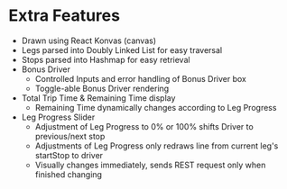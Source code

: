# Extra Features
- Drawn using React Konvas (canvas)
- Legs parsed into Doubly Linked List for easy traversal
- Stops parsed into Hashmap for easy retrieval
- Bonus Driver
  - Controlled Inputs and error handling of Bonus Driver box
  - Toggle-able Bonus Driver rendering
- Total Trip Time & Remaining Time display
  - Remaining Time dynamically changes according to Leg Progress
- Leg Progress Slider
  - Adjustment of Leg Progress to 0% or 100% shifts Driver to previous/next stop
  - Adjustments of Leg Progress only redraws line from current leg's startStop to driver
  - Visually changes immediately, sends REST request only when finished changing